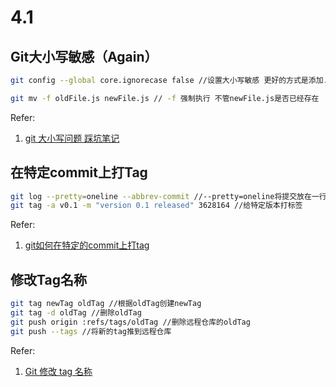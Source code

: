 # 4.1

## Git大小写敏感（Again）

```bash
git config --global core.ignorecase false //设置大小写敏感 更好的方式是添加.gitconfig

git mv -f oldFile.js newFile.js // -f 强制执行 不管newFile.js是否已经存在
```

Refer:

1. [git 大小写问题 踩坑笔记](https://blog.csdn.net/u013707249/article/details/79135639)

## 在特定commit上打Tag

```bash
git log --pretty=oneline --abbrev-commit //--pretty=oneline将提交放在一行显示 --abbrev-commit仅仅显示前几位
git tag -a v0.1 -m "version 0.1 released" 3628164 //给特定版本打标签
```

Refer:

1. [git如何在特定的commit上打tag](https://1029457926.iteye.com/blog/2336741)

## 修改Tag名称

```bash
git tag newTag oldTag //根据oldTag创建newTag
git tag -d oldTag //删除oldTag
git push origin :refs/tags/oldTag //删除远程仓库的oldTag
git push --tags //将新的tag推到远程仓库
```

Refer:

1. [Git 修改 tag 名称](https://www.iisns.com/p/1097)

